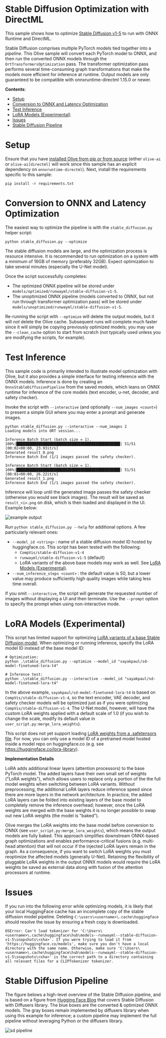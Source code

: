 # Stable Diffusion Optimization with DirectML <!-- omit in toc -->

This sample shows how to optimize [Stable Diffusion v1-5](https://huggingface.co/runwayml/stable-diffusion-v1-5) to run with ONNX Runtime and DirectML.

Stable Diffusion comprises multiple PyTorch models tied together into a *pipeline*. This Olive sample will convert each PyTorch model to ONNX, and then run the converted ONNX models through the `OrtTransformersOptimization` pass. The transformer optimization pass performs several time-consuming graph transformations that make the models more efficient for inference at runtime. Output models are only guaranteed to be compatible with onnxruntime-directml 1.15.0 or newer.

**Contents**:
- [Setup](#setup)
- [Conversion to ONNX and Latency Optimization](#conversion-to-onnx-and-latency-optimization)
- [Test Inference](#test-inference)
- [LoRA Models (Experimental)](#lora-models-experimental)
- [Issues](#issues)
- [Stable Diffusion Pipeline](#stable-diffusion-pipeline)

# Setup

Ensure that you have [installed Olive from pip or from source](https://microsoft.github.io/Olive/getstarted/installation.html) (either `olive-ai` or `olive-ai[directml]` will work since this sample has an explicit dependency on `onnxruntime-directml`). Next, install the requirements specific to this sample:

```
pip install -r requirements.txt
```

# Conversion to ONNX and Latency Optimization

The easiest way to optimize the pipeline is with the `stable_diffusion.py` helper script:

```
python stable_diffusion.py --optimize
```

The stable diffusion models are large, and the optimization process is resource intensive. It is recommended to run optimization on a system with a minimum of 16GB of memory (preferably 32GB). Expect optimization to take several minutes (especially the U-Net model).

Once the script successfully completes:
- The optimized ONNX pipeline will be stored under `models/optimized/runwayml/stable-diffusion-v1-5`.
- The unoptimized ONNX pipeline (models converted to ONNX, but not run through transformer optimization pass) will be stored under `models/unoptimized/runwayml/stable-diffusion-v1-5`.

Re-running the script with `--optimize` will delete the output models, but it will *not* delete the Olive cache. Subsequent runs will complete much faster since it will simply be copying previously optimized models; you may use the `--clean_cache` option to start from scratch (not typically used unless you are modifying the scripts, for example).

# Test Inference

This sample code is primarily intended to illustrate model optimization with Olive, but it also provides a simple interface for testing inference with the ONNX models. Inference is done by creating an `OnnxStableDiffusionPipeline` from the saved models, which leans on ONNX runtime for inference of the core models (text encoder, u-net, decoder, and safety checker).

Invoke the script with `--interactive` (and optionally `--num_images <count>`) to present a simple GUI where you may enter a prompt and generate images.

```
python stable_diffusion.py --interactive --num_images 2
Loading models into ORT session...

Inference Batch Start (batch size = 1).
100%|███████████████████████████████████████████████| 51/51 [00:02<00:00, 23.93it/s]
Generated result_0.png
Inference Batch End (1/1 images passed the safety checker).

Inference Batch Start (batch size = 1).
100%|███████████████████████████████████████████████| 51/51 [00:01<00:00, 26.22it/s]
Generated result_1.png
Inference Batch End (1/1 images passed the safety checker).
```

Inference will loop until the generated image passes the safety checker (otherwise you would see black images). The result will be saved as `result_<i>.png` on disk, which is then loaded and displayed in the UI. Example below:

![example output](readme/example.png)

Run `python stable_diffusion.py --help` for additional options. A few particularly relevant ones:
- `--model_id <string>` : name of a stable diffusion model ID hosted by huggingface.co. This script has been tested with the following:
  - `CompVis/stable-diffusion-v1-4`
  - `runwayml/stable-diffusion-v1-5` (default)
  - LoRA variants of the above base models may work as well. See [LoRA Models (Experimental)](#lora-models-experimental).
- `--num_inference_steps <count>` : the default value is 50, but a lower value may produce sufficiently high quality images while taking less time overall.

If you omit `--interactive`, the script will generate the requested number of images without displaying a UI and then terminate. Use the `--prompt` option to specify the prompt when using non-interactive mode.

# LoRA Models (Experimental)

This script has limited support for optimizing [LoRA variants of a base Stable Diffusion model](https://huggingface.co/docs/diffusers/main/en/training/lora). When optimizing or running inference, specify the LoRA model ID instead of the base model ID:

```
# Optimization:
python .\stable_diffusion.py --optimize --model_id "sayakpaul/sd-model-finetuned-lora-t4"

# Inference test:
python .\stable_diffusion.py --interactive --model_id "sayakpaul/sd-model-finetuned-lora-t4"
```

In the above example, `sayakpaul/sd-model-finetuned-lora-t4` is based on `CompVis/stable-diffusion-v1-4`, so the text encoder, VAE decoder, and safety checker models will be optimized just as if you were optimizing `CompVis/stable-diffusion-v1-4`. The U-Net model, however, will have the custom LoRA weights applied with a default scale of 1.0 (if you wish to change the scale, modify its default value in `user_script.py:merge_lora_weights`).

This script does not yet support loading [LoRA weights from a .safetensors file](https://github.com/huggingface/diffusers/issues/3064). For now, you can only use a model ID of a pretrained model hosted inside a model repo on huggingface.co (e.g. see https://huggingface.co/lora-library).

**Implementation Details**

LoRA adds additional linear layers (attention processors) to the base PyTorch model. The added layers have their own small set of weights ("LoRA weights"), which allows users to replace only a portion of the the full model weights when switching between LoRA variants. Without preprocessing, the additional LoRA layers reduce inference speed since there are more layers in the network architecture. In practice, the added LoRA layers can be folded into existing layers of the base model to completely remove the inference overhead; however, once the LoRA weights are merged with the base weights it is no longer possible to swap out new LoRA weights (the model is "baked").

Olive merges the LoRA weights into the base model before conversion to ONNX (see `user_script.py:merge_lora_weights`), which means the output models are fully baked. This approach simplifies downstream ONNX-based graph optimizations and enables performance-critical fusions (e.g. multi-head attention) that will not occur if the injected LoRA layers remain in the graph. As a consequence, if you want to switch LoRA weights you must reoptimize the affected models (generally U-Net). Retaining the flexibility of pluggable LoRA weights in the output ONNX models would require the LoRA weights be saved as external data along with fusion of the attention processors at runtime.

# Issues

If you run into the following error while optimizing models, it is likely that your local HuggingFace cache has an incomplete copy of the stable diffusion model pipeline. Deleting `C:\users\<username>\.cache\huggingface` should resolve the issue by ensuring a fresh copy is downloaded.

```
OSError: Can't load tokenizer for 'C:\Users\<username>\.cache\huggingface\hub\models--runwayml--stable-diffusion-v1-5\snapshots\<sha>'. If you were trying to load it from 'https://huggingface.co/models', make sure you don't have a local directory with the same name. Otherwise, make sure 'C:\Users\<username>\.cache\huggingface\hub\models--runwayml--stable-diffusion-v1-5\snapshots\<sha>' is the correct path to a directory containing all relevant files for a CLIPTokenizer tokenizer.
```

# Stable Diffusion Pipeline

The figure belows a high-level overview of the Stable Diffusion pipeline, and is based on a figure from [Hugging Face Blog](https://huggingface.co/blog/stable_diffusion) that covers Stable Diffusion with Diffusers library. The blue boxes are the converted & optimized ONNX models. The gray boxes remain implemented by diffusers library when using this example for inference; a custom pipeline may implement the full pipeline without leveraging Python or the diffusers library.

![sd pipeline](readme/pipeline.png)
